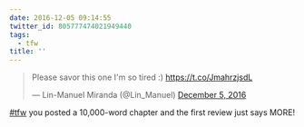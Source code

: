 ```yaml
---
date: 2016-12-05 09:14:55
twitter_id: 805777474021949440
tags:
  - tfw
title: ''
---
```


<blockquote class="twitter-tweet"><p lang="en" dir="ltr">Please savor this one I&#39;m so tired :) <a href="https://t.co/JmahrzjsdL">https://t.co/JmahrzjsdL</a></p>&mdash; Lin-Manuel Miranda (@Lin_Manuel) <a href="https://twitter.com/Lin_Manuel/status/805704170447761408?ref_src=twsrc%5Etfw">December 5, 2016</a></blockquote>
<script async src="https://platform.twitter.com/widgets.js" charset="utf-8"></script>

[#tfw](https://twitter.com/hashtag/tfw) you posted a 10,000-word chapter and the first review just says MORE!
